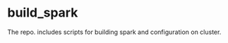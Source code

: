 build_spark
===========

The repo. includes scripts for building spark and configuration on cluster.
